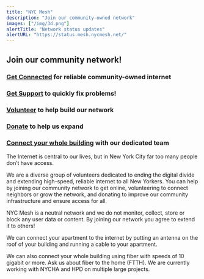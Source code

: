 ```yaml
---
title: "NYC Mesh"
description: "Join our community-owned network"
images: ["/img/3d.png"]
alertTitle: "Network status updates"
alertURL: "https://status.mesh.nycmesh.net/"
---
```


## Join our community network!

### <a href="/join" class="blue">Get Connected</a> for reliable community-owned internet

### <a href="/support" class="green">Get Support</a> to quickly fix problems!

### <a href="/volunteer" class="blue">Volunteer</a> to help build our network

### <a href="/donate" class="green">Donate</a> to help us expand

### <a href="/building" class="orange">Connect your whole building</a> with our dedicated team

The Internet is central to our lives, but in New York City far too many people don’t have access.

We are a diverse group of volunteers dedicated to ending the digital divide and extending  high-speed, reliable internet to all New Yorkers. You can help by joining our community network to get online, volunteering to connect neighbors or grow the network, and donating to improve our community infrastructure and ensure access for all.

NYC Mesh is a neutral network and we do not monitor, collect, store or block any user data or content. By joining our network you agree to extend it to others!

We can connect your apartment to the internet by putting an antenna on the roof of your building and running a cable to your apartment.

We can also connect your whole building using fiber with speeds of 10 gigabit or more. Ask us about fiber to the home (FTTH). We are currently working with NYCHA and HPD on multiple large projects.
